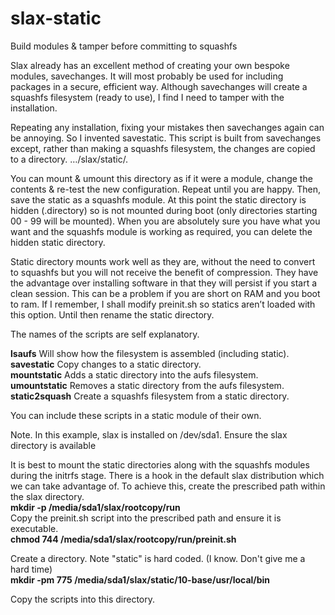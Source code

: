 # slax-static
Build modules &amp; tamper before committing to squashfs

Slax already has an excellent method of creating your own bespoke modules, savechanges.  It will most probably be used for including packages in a secure, efficient way.  Although savechanges will create a squashfs filesystem (ready to use), I find I need to tamper with the installation.

Repeating any installation, fixing your mistakes then savechanges again can be annoying.  So I invented savestatic.  This script is built from savechanges except, rather than making a squashfs filesystem, the changes are copied to a directory.  …/slax/static/.

You can mount &amp; umount this directory as if it were a module, change the contents & re-test the new configuration.  Repeat until you are happy.  Then, save the static as a squashfs module.  At this point the static directory is hidden (.directory) so is not mounted during boot (only directories starting 00 - 99 will be mounted).  When you are absolutely sure you have what you want and the squashfs module is working as required, you can delete the hidden static directory.

Static directory mounts work well as they are, without the need to convert to squashfs but you will not receive the benefit of compression.  They have the advantage over installing software in that they will persist if you start a clean session.  This can be a problem if you are short on RAM and you boot to ram.  If I remember, I shall modify preinit.sh so statics aren’t loaded with this option.  Until then rename the static directory.

The names of the scripts are self explanatory.

<B>lsaufs</B>  Will show how the filesystem is assembled (including static). <BR>
<B>savestatic</B>  Copy changes to a static directory. <BR>
<B>mountstatic</B>  Adds a static directory into the aufs filesystem. <BR>
<B>umountstatic</B>  Removes a static directory from the aufs filesystem. <BR>
<B>static2squash</B>  Create a squashfs filesystem from a static directory.

You can include these scripts in a static module of their own.

Note.  In this example, slax is installed on /dev/sda1.
Ensure the slax directory is available

It is best to mount the static directories along with the squashfs modules during the initrfs stage.
There is a hook in the default slax distribution which we can take advantage of.
To achieve this, create the prescribed path within the slax directory. <BR>
<B>mkdir -p /media/sda1/slax/rootcopy/run</B><BR>
Copy the preinit.sh script into the prescribed path and ensure it is executable. <BR>
<B>chmod 744 /media/sda1/slax/rootcopy/run/preinit.sh</B>

Create a directory.  Note "static" is hard coded.  (I know.  Don't give me a hard time) <BR>
<B>mkdir -pm 775 /media/sda1/slax/static/10-base/usr/local/bin</B>

Copy the scripts into this directory.
